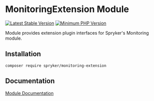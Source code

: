 # MonitoringExtension Module
[![Latest Stable Version](https://poser.pugx.org/spryker/monitoring-extension/v/stable.svg)](https://packagist.org/packages/spryker/monitoring-extension)
[![Minimum PHP Version](https://img.shields.io/badge/php-%3E%3D%207.4-8892BF.svg)](https://php.net/)

Module provides extension plugin interfaces for Spryker's Monitoring module.

## Installation

```
composer require spryker/monitoring-extension
```

## Documentation

[Module Documentation](https://docs.spryker.com)
